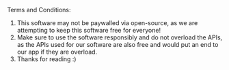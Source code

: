 Terms and Conditions:
1) This software may not be paywalled via open-source, as we are attempting to keep this software free for everyone!
2) Make sure to use the software responsibly and do not overload the APIs, as the APIs used for our software are also free and would put an end to our app if they are overload.
3) Thanks for reading :)
